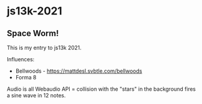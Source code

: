 # js13k-2021

## Space Worm!

This is my entry to js13k 2021.

Influences:
* Bellwoods - https://mattdesl.svbtle.com/bellwoods
* Forma 8

Audio is all Webaudio API = collision with the "stars" in the background fires a sine wave in 12 notes.
